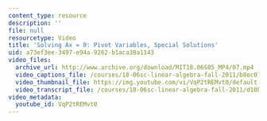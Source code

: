 ```yaml
---
content_type: resource
description: ''
file: null
resourcetype: Video
title: 'Solving Ax = 0: Pivot Variables, Special Solutions'
uid: a73ef3ee-3497-e94a-9262-b1aca38a1143
video_files:
  archive_url: http://www.archive.org/download/MIT18.06S05_MP4/07.mp4
  video_captions_file: /courses/18-06sc-linear-algebra-fall-2011/b8ec077a90335789bab9fc1b655c2a21_VqP2tREMvt0.vtt
  video_thumbnail_file: https://img.youtube.com/vi/VqP2tREMvt0/default.jpg
  video_transcript_file: /courses/18-06sc-linear-algebra-fall-2011/d10b5b22953763dddc04f0d472d1d80c_VqP2tREMvt0.pdf
video_metadata:
  youtube_id: VqP2tREMvt0
---
```

